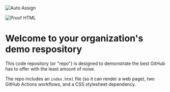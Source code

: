 ![Auto Assign](https://github.com/cascadiacybersecurity/demo-repository/actions/workflows/auto-assign.yml/badge.svg)

![Proof HTML](https://github.com/cascadiacybersecurity/demo-repository/actions/workflows/proof-html.yml/badge.svg)

# Welcome to your organization's demo respository
This code repository (or "repo") is designed to demonstrate the best GitHub has to offer with the least amount of noise.

The repo includes an `index.html` file (so it can render a web page), two GitHub Actions workflows, and a CSS stylesheet dependency.
